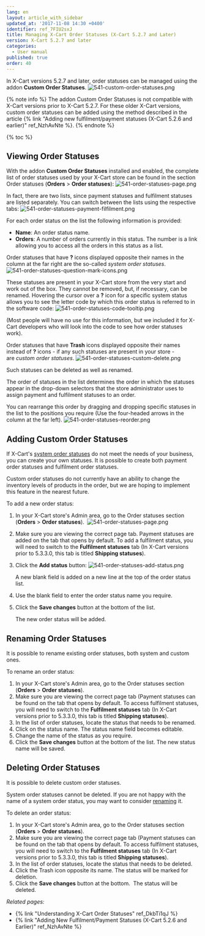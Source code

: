 ```yaml
---
lang: en
layout: article_with_sidebar
updated_at: '2017-11-08 14:30 +0400'
identifier: ref_7FIU2sxJ
title: Managing X-Cart Order Statuses (X-Cart 5.2.7 and Later)
version: X-Cart 5.2.7 and later
categories:
  - User manual
published: true
order: 40
---
```

In X-Cart versions 5.2.7 and later, order statuses can be managed using the addon **Custom Order Statuses**.
![541-custom-order-statuses.png]({{site.baseurl}}/attachments/ref_7FIU2sxJ/541-custom-order-statuses.png)

{% note info %}
The addon Custom Order Statuses is not compatible with X-Cart versions prior to X-Cart 5.2.7\. For these older X-Cart versions, custom order statuses can be added using the method described in the article {% link "Adding new fulfilment/payment statuses (X-Cart 5.2.6 and earlier)" ref_NzhAvNte %}.
{% endnote %}

{% toc %}

## Viewing Order Statuses

With the addon **Custom Order Statuses** installed and enabled, the complete list of order statuses used by your X-Cart store can be found in the section Order statuses (**Orders** > **Order statuses**):
![541-order-statuses-page.png]({{site.baseurl}}/attachments/ref_7FIU2sxJ/541-order-statuses-page.png)

In fact, there are two lists, since payment statuses and fulfilment statuses are listed separately. You can switch between the lists using the respective tabs:
![541-order-statuses-payment-filfilment.png]({{site.baseurl}}/attachments/ref_7FIU2sxJ/541-order-statuses-payment-filfilment.png)

For each order status on the list the following information is provided:

*   **Name**: An order status name.
*   **Orders**: A number of orders currently in this status. The number is a link allowing you to access all the orders in this status as a list.

Order statuses that have **?** icons displayed opposite their names in the column at the far right are the so-called _system order statuses_.
![541-order-statuses-question-mark-icons.png]({{site.baseurl}}/attachments/ref_7FIU2sxJ/541-order-statuses-question-mark-icons.png)

These statuses are present in your X-Cart store from the very start and work out of the box. They cannot be removed, but, if necessary, can be renamed. Hovering the cursor over a **?** icon for a specific system status allows you to see the letter code by which this order status is referred to in the software code:
![541-order-statuses-code-tooltip.png]({{site.baseurl}}/attachments/ref_7FIU2sxJ/541-order-statuses-code-tooltip.png)

(Most people will have no use for this information, but we included it for X-Cart developers who will look into the code to see how order statuses work).

Order statuses that have **Trash** icons displayed opposite their names instead of **?** icons - if any such statuses are present in your store - are _custom order statuses_.
![541-order-statuses-custom-delete.png]({{site.baseurl}}/attachments/ref_7FIU2sxJ/541-order-statuses-custom-delete.png)

Such statuses can be deleted as well as renamed.

The order of statuses in the list determines the order in which the statuses appear in the drop-down selectors that the store administrator uses to assign payment and fulfilment statuses to an order.

You can rearrange this order by dragging and dropping specific statuses in the list to the positions you require (Use the four-headed arrows in the column at the far left).
![541-order-statuses-reorder.png]({{site.baseurl}}/attachments/ref_7FIU2sxJ/541-order-statuses-reorder.png)

## Adding Custom Order Statuses

If X-Cart's [system order statuses](https://kb.x-cart.com/orders/managing_x-cart_order_statuses_(x-cart_5.2.7_and_later).html#viewing-order-statuses "Managing X-Cart Order Statuses (X-Cart 5.2.7 and Later)") do not meet the needs of your business, you can create your own statuses. It is possible to create both payment order statuses and fulfilment order statuses. 

Custom order statuses do not currently have an ability to change the inventory levels of products in the order, but we are hoping to implement this feature in the nearest future.

To add a new order status:

1.  In your X-Cart store's Admin area, go to the Order statuses section (**Orders** > **Order statuses**). 
    ![541-order-statuses-page.png]({{site.baseurl}}/attachments/ref_7FIU2sxJ/541-order-statuses-page.png)

2.  Make sure you are viewing the correct page tab. Payment statuses are added on the tab that opens by default. To add a fulfilment status, you will need to switch to the **Fulfilment statuses** tab (In X-Cart versions prior to 5.3.3.0, this tab is titled **Shipping statuses**). 
    
3.  Click the **Add status** button:
    ![541-order-statuses-add-status.png]({{site.baseurl}}/attachments/ref_7FIU2sxJ/541-order-statuses-add-status.png)

    A new blank field is added on a new line at the top of the order status list.

4.  Use the blank field to enter the order status name you require.

5.  Click the **Save changes** button at the bottom of the list. 
    

    The new order status will be added.


## Renaming Order Statuses

It is possible to rename existing order statuses, both system and custom ones.

To rename an order status:

1.  In your X-Cart store's Admin area, go to the Order statuses section (**Orders** > **Order statuses**). 
2.  Make sure you are viewing the correct page tab (Payment statuses can be found on the tab that opens by default. To access fulfilment statuses, you will need to switch to the **Fulfilment statuses** tab (In X-Cart versions prior to 5.3.3.0, this tab is titled **Shipping statuses**). 
3.  In the list of order statuses, locate the status that needs to be renamed. 
4.  Click on the status name. The status name field becomes editable.
5.  Change the name of the status as you require.
6.  Click the **Save changes** button at the bottom of the list.
    The new status name will be saved.

## Deleting Order Statuses

It is possible to delete custom order statuses. 

System order statuses cannot be deleted. If you are not happy with the name of a system order status, you may want to consider [renaming](https://kb.x-cart.com/orders/managing_x-cart_order_statuses_(x-cart_5.2.7_and_later).html#renaming-order-statuses "Managing X-Cart Order Statuses (X-Cart 5.2.7 and Later)") it.

To delete an order status:

1.  In your X-Cart store's Admin area, go to the Order statuses section (**Orders** > **Order statuses**). 
2.  Make sure you are viewing the correct page tab (Payment statuses can be found on the tab that opens by default. To access fulfilment statuses, you will need to switch to the **Fulfilment statuses** tab (In X-Cart versions prior to 5.3.3.0, this tab is titled **Shipping statuses**).  
3.  In the list of order statuses, locate the status that needs to be deleted.
4.  Click the Trash icon opposite its name.
    The status will be marked for deletion.
5.  Click the **Save changes** button at the bottom. 
    The status will be deleted.

_Related pages:_

*   {% link "Understanding X-Cart Order Statuses" ref_DkbTi1qJ %}
*   {% link "Adding New Fulfilment/Payment Statuses (X-Cart 5.2.6 and Earlier)" ref_NzhAvNte %}
